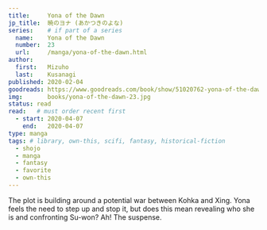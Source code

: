 ```yaml
---
title:     Yona of the Dawn
jp_title:  暁のヨナ (あかつきのよな)
series:    # if part of a series
  name:    Yona of the Dawn
  number:  23
  url:     /manga/yona-of-the-dawn.html
author: 
  first:   Mizuho 
  last:    Kusanagi
published: 2020-02-04 
goodreads: https://www.goodreads.com/book/show/51020762-yona-of-the-dawn-vol-23
img:       books/yona-of-the-dawn-23.jpg
status: read
read:   # must order recent first
  - start: 2020-04-07 
    end:   2020-04-07
type: manga
tags: # library, own-this, scifi, fantasy, historical-fiction
  - shojo
  - manga
  - fantasy
  - favorite
  - own-this
---
```


The plot is building around a potential war between Kohka and Xing. Yona feels the need to step up and stop it, but does this mean revealing who she is and confronting Su-won? Ah! The suspense.